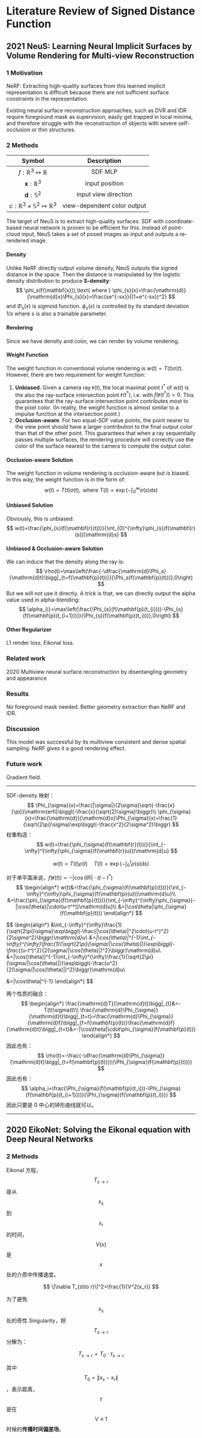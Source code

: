 # Literature Review of Signed Distance Function

## 2021 NeuS: Learning Neural Implicit Surfaces by Volume Rendering for Multi-view Reconstruction

### 1 Motivation

NeRF: Extracting high-quality surfaces from this learned implicit representation is difficult because there are not sufficient surface constraints in the representation.

Existing neural surface reconstruction approaches, such as DVR and IDR require foreground mask as supervision, easily get trapped in local minima, and therefore struggle with the reconstruction of objects with severe self-occlusion or thin structures.

### 2 Methods

|                        Symbol                         |         Description         |
| :---------------------------------------------------: | :-------------------------: |
|           $f:\mathbb{R}^3\mapsto\mathbb{R}$           |           SDF MLP           |
|               $\mathbf{x}:\mathbb{R}^3$               |       input position        |
|               $\mathbf{d}:\mathbb{S}^2$               |    input view direction     |
| $c:\mathbb{R}^3\times\mathbb{S}^2\mapsto\mathbb{R}^3$ | view-dependent color output |

The target of NeuS is to extract high-quality surfaces. SDF with coordinate-based neural network is proven to be efficient for this. Instead of point-cloud input, NeuS takes a set of posed images as input and outputs a re-rendered image.

#### Density

Unlike NeRF directly output volume density, NeuS outputs the signed distance in the space. Then the distance is manipulated by the logistic density distribution to produce **S-density**:
$$
\phi_s(f(\mathbf{x})),\text{ where }
\phi_{s}(x)=\frac{\mathrm{d}}{\mathrm{d}x}\Phi_{s}(x)=\frac{se^{-sx}}{(1+e^{-sx})^2}
$$
and $\Phi_s(x)$ is sigmoid function. $\phi_s(x)$ is controlled by its standard deviation $1/s$ where $s$ is also a trainable parameter.

#### Rendering

Since we have density and color, we can render by volume rendering.

#### Weight Function

The weight function in conventional volume rendering is $w(t)=T(t)\sigma(t)$. However, there are two requirement for weight function:

1. **Unbiased**. Given a camera ray $\mathbf{r}(t)$, the local maximal point $t^*$ of $w(t)$ is the also the ray-surface intersection point $\mathbf{r}(t^*)$, i.e. with $f(\mathbf{r}(t^*))=0$. This guarantees that the ray-surface intersection point contributes most to the pixel color. (In reality, the weight function is almost similar to a impulse function at the intersection point.)
2. **Occlusion-aware**. For two equal-SDF value points, the point nearer to the view point should have a larger contribution to the final output color than that of the other point.  This guarantees that when a ray sequentially passes multiple surfaces, the rendering procedure will correctly use the color of the surface nearest to the camera to compute the output color.

#### Occlusion-aware Solution

The weight function in volume rendering is occlusion-aware but is biased. In this way, the weight function is in the form of:
$$
w(t)=T(t)\sigma(t),\text{ where }T(t)=\exp\left(-\int_0^{\infty}\sigma(s)\mathrm{d}s\right)
$$

#### Unbiased Solution

Obviously, this is unbiased:
$$
w(t)=\frac{\phi_{s}(f(\mathbf{r}(t)))}{\int_{0}^{\infty}\phi_{s}(f(\mathbf{r}(s)))\mathrm{d}s}
$$

#### Unbiased & Occlusion-aware Solution

We can induce that the density along the ray is:
$$
\rho(t)=\max\left(\frac{-\dfrac{\mathrm{d}\Phi_s}{\mathrm{d}t}\bigg|_{t=f(\mathbf{p}(t))}}{\Phi_s(f(\mathbf{p}(t)))},0\right)
$$
But we will not use it directly. A trick is that, we can directly output the alpha value used in alpha-blending:
$$
\alpha_{i}=\max\left(\frac{\Phi_{s}(f(\mathbf{p}(t_{i})))-\Phi_{s}(f(\mathbf{p}(t_{i+1})))}{\Phi_{s}(f(\mathbf{p}(t_i)))},0\right)
$$

#### Other Regularizer

L1 render loss, Eikonal loss.

### Related work

2020 Multiview neural surface reconstruction by disentangling geometry and appearance

### Results

No foreground mask needed. Better geometry extraction than NeRF and IDR.

### Discussion

This model was successful by its multiview consistent and dense spatial sampling. NeRF gives it a good rendering effect.

### Future work

Gradient field.



---

SDF-density 映射：
$$
\Phi_{\sigma}(x)=\frac{|\sigma|}{2\sigma}\sqrt{-\frac{x}{\pi}}\mathrm{erfi}\biggl(-\frac{x}{\sqrt{2}\sigma}\biggr)\\
\phi_{\sigma}(x)=\frac{\mathrm{d}}{\mathrm{d}x}\Phi_{\sigma}(x)=\frac{1}{\sqrt{2\pi}\sigma}\exp\biggl(-\frac{x^2}{2\sigma^2}\biggr)
$$
权重构造：
$$
w(t)=\frac{\phi_{\sigma}(f(\mathbf{r}(t)))}{\int_{-\infty}^{\infty}\phi_{\sigma}(f(\mathbf{r}(u)))\mathrm{d}u}
$$

$$
w(t)=T(t)\rho(t)\quad T(t)=\exp\left(-\int_0^t\rho(s)\mathrm{d}s\right)
$$

对于单平面来说，$f(\mathbf{r}(t))=-|\cos(\theta)|\cdot(t-t^*)$
$$
\begin{align*}
w(t)&=\frac{\phi_{\sigma}(f(\mathbf{p}(t)))}{\int_{-\infty}^{\infty}\phi_{\sigma}(f(\mathbf{p}(u)))\mathrm{d}u}\\
&=\frac{\phi_{\sigma}(f(\mathbf{p}(t)))}{\int_{-\infty}^{\infty}\phi_{\sigma}(-|\cos(\theta)|\cdot(u-t^*))\mathrm{d}u}\\
&=|\cos\theta|\phi_{\sigma}(f(\mathbf{p}(t)))
\end{align*}
$$

$$
\begin{align*}
&\int_{-\infty}^{\infty}\frac{1}{\sqrt{2\pi}\sigma}\exp\biggl(-\frac{|\cos(\theta)|^2\cdot(u-t^*)^2}{2\sigma^2}\biggr)\mathrm{d}u\\
&=|\cos(\theta)|^{-1}\int_{-\infty}^{\infty}\frac{1}{\sqrt{2\pi}(\sigma/|\cos(\theta)|)}\exp\biggl(-\frac{(u-t^*)^2}{2(\sigma/|\cos(\theta)|)^2}\biggr)\mathrm{d}u\\
&=|\cos(\theta)|^{-1}\int_{-\infty}^{\infty}\frac{1}{\sqrt{2\pi}(\sigma/|\cos(\theta)|)}\exp\biggl(-\frac{u^2}{2(\sigma/|\cos(\theta)|)^2}\biggr)\mathrm{d}u\\

&=|\cos\theta|^{-1}
\end{align*}
$$

两个性质的融合：
$$
\begin{align*}
\frac{\mathrm{d}T}{\mathrm{d}t}\bigg|_{t}&=-T(t)\sigma(t)\\
\frac{\mathrm{d}\Phi_{\sigma}}{\mathrm{d}t}\bigg|_{t=t}=\frac{\mathrm{d}\Phi_{\sigma}}{\mathrm{d}f}\bigg|_{f=f(\mathbf{p}(t))}\frac{\mathrm{d}f}{\mathrm{d}t}\bigg|_{t=t}&=-|\cos\theta|\cdot\phi_{\sigma}(f(\mathbf{p}(t)))
\end{align*}
$$
因此也有：
$$
\rho(t)=-\frac{-\dfrac{\mathrm{d}\Phi_{\sigma}}{\mathrm{d}t}\bigg|_{t=f(\mathbf{p}(t))}}{\Phi_{\sigma}(f(\mathbf{p}(t)))}
$$
因此也有：
$$
\alpha_i=\frac{\Phi_{\sigma}(f(\mathbf{p}(t_i)))-\Phi_{\sigma}(f(\mathbf{p}(t_{i+1})))}{\Phi_{\sigma}(f(\mathbf{p}(t_i)))}
$$
因此只要是 0 中心的钟形曲线就可以。

---

## 2020 EikoNet: Solving the Eikonal equation with Deep Neural Networks

### 2 Methods

Eikonal 方程，$$T_{s\to r}$$ 是从 $$x_s$$ 到 $$x_r$$ 的时间，$$V(x)$$ 是 $$x$$ 处的介质中传播速度。

$$
\|\nabla T_{s\to r}\|^2=\frac{1}{V^2(x_r)}
$$

为了避免 $$x_s $$ 处的奇性 Singularity，把 $$T_{s\to r} $$ 分解为：

$$
T_{s\to r}=T_0\cdot\tau_{s\to r}
$$

其中 $$T_0=\|x_s-x_r\|$$，表示距离，$$\tau $$ 是在 $$V\equiv1$$ 时候的**传播时间偏差场**。

